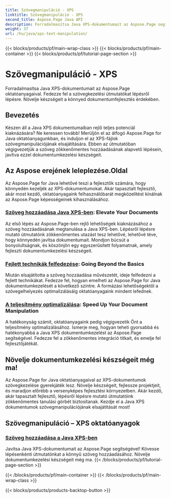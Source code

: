 ```yaml
---
title: Szövegmanipuláció - XPS
linktitle: Szövegmanipuláció - XPS
second_title: Aspose.Page Java API
description: Forradalmasítsa Java XPS-dokumentumait az Aspose.Page segítségével. Fedezze fel a szövegkezelési útmutatókat lépésről lépésre. Növelje készségeit a könnyed dokumentumfejlesztés érdekében.
weight: 37
url: /hu/java/xps-text-manipulation/
---
```


{{< blocks/products/pf/main-wrap-class >}}
{{< blocks/products/pf/main-container >}}
{{< blocks/products/pf/tutorial-page-section >}}

# Szövegmanipuláció - XPS


Forradalmasítsa Java XPS-dokumentumait az Aspose.Page oktatóanyagaival. Fedezze fel a szövegkezelési útmutatókat lépésről lépésre. Növelje készségeit a könnyed dokumentumfejlesztés érdekében.

## Bevezetés

Készen áll a Java XPS dokumentumaiban rejlő teljes potenciál kiaknázására? Ne keressen tovább! Merüljön el az átfogó Aspose.Page for Java oktatóanyagunkban, és induljon el az XPS-fájlok szövegmanipulációjának elsajátítására. Ebben az útmutatóban végigvezetjük a szöveg zökkenőmentes hozzáadásának alapvető lépésein, javítva ezzel dokumentumkezelési készségeit.

## Az Aspose erejének leleplezése.Oldal

Az Aspose.Page for Java lehetővé teszi a fejlesztők számára, hogy könnyedén kezeljék az XPS-dokumentumokat. Akár tapasztalt fejlesztő, akár most kezdő, oktatóanyagaink felhasználóbarát megközelítést kínálnak az Aspose.Page képességeinek kihasználásához.

### [Szöveg hozzáadása Java XPS-ben](./add-text/): Elevate Your Documents

Az első lépés az Aspose.Page-ben rejlő lehetőségek kiaknázásához a szöveg hozzáadásának megtanulása a Java XPS-ben. Lépésről lépésre mutató útmutatónk zökkenőmentes utazást tesz lehetővé, lehetővé téve, hogy könnyedén javítsa dokumentumait. Mondjon búcsút a bonyolultságnak, és köszönjön egy egyszerűsített folyamatnak, amely fejleszti dokumentumkezelési készségeit.

### [Fejlett technikák felfedezése](#): Going Beyond the Basics

Miután elsajátította a szöveg hozzáadása művészetét, ideje felfedezni a fejlett technikákat. Fedezze fel, hogyan emelheti az Aspose.Page for Java dokumentumkezelését a következő szintre. A formázási lehetőségektől a szövegelhelyezés optimalizálásáig oktatóanyagaink mindent lefednek.

### [A teljesítmény optimalizálása](#): Speed Up Your Document Manipulation

A hatékonyság számít, oktatóanyagaink pedig végigvezetik Önt a teljesítmény optimalizálásához. Ismerje meg, hogyan teheti gyorsabbá és hatékonyabbá a Java XPS dokumentumkezelést az Aspose.Page segítségével. Fedezze fel a zökkenőmentes integráció titkait, és emelje fel fejlesztőjátékát.

## Növelje dokumentumkezelési készségeit még ma!

Az Aspose.Page for Java oktatóanyagaival az XPS-dokumentumok szövegkezelése gyerekjáték lesz. Növelje készségeit, fejlessze projektjeit, és maradjon előrébb a versenyképes fejlesztési környezetben. Akár kezdő, akár tapasztalt fejlesztő, lépésről lépésre mutató útmutatóink zökkenőmentes tanulási görbét biztosítanak. Kezdje el a Java XPS dokumentumok szövegmanipulációjának elsajátítását most!
## Szövegmanipuláció – XPS oktatóanyagok
### [Szöveg hozzáadása a Java XPS-ben](./add-text/)
Javítsa Java XPS-dokumentumait az Aspose.Page segítségével! Kövesse lépésenkénti útmutatónkat a könnyű szöveg hozzáadásához. Növelje dokumentumkezelési készségeit még ma.
{{< /blocks/products/pf/tutorial-page-section >}}

{{< /blocks/products/pf/main-container >}}
{{< /blocks/products/pf/main-wrap-class >}}

{{< blocks/products/products-backtop-button >}}
